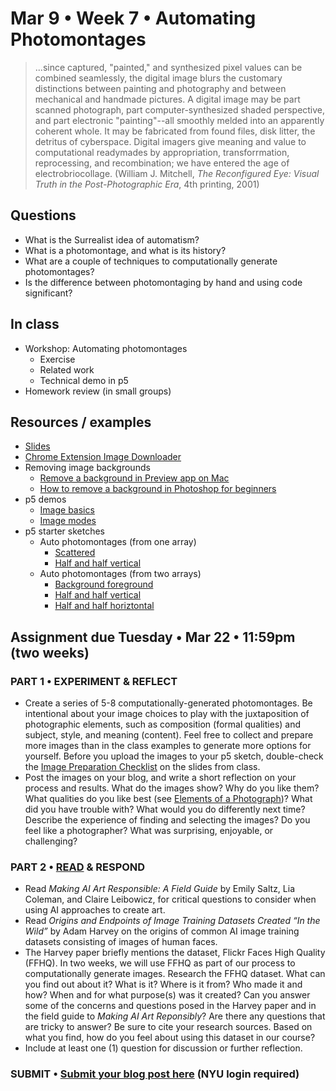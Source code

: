 # Mar 9 • Week 7 • Automating Photomontages

>...since captured, "painted," and synthesized pixel values can be combined seamlessly, the digital image blurs the customary distinctions between painting and photography and between mechanical and handmade pictures. A digital image may be part scanned photograph, part computer-synthesized shaded perspective, and part electronic "painting"--all smoothly melded into an apparently coherent whole. It may be fabricated from found files, disk litter, the detritus of cyberspace. Digital imagers give meaning and value to computational readymades by appropriation, transforrmation, reprocessing, and recombination; we have entered the age of electrobriocollage. (William J. Mitchell, *The Reconfigured Eye: Visual Truth in the Post-Photographic Era*, 4th printing, 2001)

## Questions
- What is the Surrealist idea of automatism?
- What is a photomontage, and what is its history?
- What are a couple of techniques to computationally generate photomontages?
- Is the difference between photomontaging by hand and using code significant? 

## In class
- Workshop: Automating photomontages
    - Exercise
    - Related work
    - Technical demo in p5
- Homework review (in small groups)

## Resources / examples
- [Slides](https://drive.google.com/drive/u/0/folders/1YZtWK03TXGCoGmy7WeQYF-BBulZFAbHA)
- [Chrome Extension Image Downloader](https://chrome.google.com/webstore/detail/image-downloader/cnpniohnfphhjihaiiggeabnkjhpaldj?hl=en-US)
- Removing image backgrounds
    - [Remove a background in Preview app on Mac](https://support.apple.com/guide/preview/extract-an-image-or-remove-a-background-prvw15636/mac)
    - [How to remove a background in Photoshop for beginners](https://www.youtube.com/watch?v=BQQqnn2uZv4)
- p5 demos
    - [Image basics](https://editor.p5js.org/enickles/sketches/SH_0wRoja)
    - [Image modes](https://editor.p5js.org/enickles/sketches/dABsgrS-g)
- p5 starter sketches
    - Auto photomontages (from one array)
        - [Scattered](https://editor.p5js.org/enickles/sketches/blBZttvpS)
        - [Half and half vertical](https://editor.p5js.org/enickles/sketches/YqIlTj9z4)
    - Auto photomontages (from two arrays)
        - [Background foreground](https://editor.p5js.org/enickles/sketches/AeeyaHFhx)
        - [Half and half vertical](https://editor.p5js.org/enickles/sketches/q9_D4kQ63)
        - [Half and half horiztontal](https://editor.p5js.org/enickles/sketches/1Tv17Qkg7)


## Assignment due Tuesday • Mar 22 • 11:59pm (two weeks)
### PART 1 • EXPERIMENT & REFLECT 
- Create a series of 5-8 computationally-generated photomontages. Be intentional about your image choices to play with the juxtaposition of photographic elements, such as composition (formal qualities) and subject, style, and meaning (content). Feel free to collect and prepare more images than in the class examples to generate more options for yourself. Before you upload the images to your p5 sketch, double-check the [Image Preparation Checklist](https://docs.google.com/presentation/d/1n8QfUpTNXAHwV8TifyAetkLrRH76uN394B2RB96QiLM/edit#slide=id.g115f462f905_0_16) on the slides from class.
- Post the images on your blog, and write a short reflection on your process and results. What do the images show? Why do you like them? What qualities do you like best (see [Elements of a Photograph](https://github.com/ellennickles/xphoto-s22/blob/main/resources/photograph-elements.md))? What did you have trouble with? What would you do differently next time? Describe the experience of finding and selecting the images? Do you feel like a photographer? What was surprising, enjoyable, or challenging?
### PART 2 • [READ](https://drive.google.com/drive/u/0/folders/1YZtWK03TXGCoGmy7WeQYF-BBulZFAbHA) & RESPOND
- Read *Making AI Art Responsible: A Field Guide* by Emily Saltz, Lia Coleman, and Claire Leibowicz, for critical questions to consider when using AI approaches to create art.
- Read *Origins and Endpoints of Image Training Datasets Created “In the Wild”* by Adam Harvey on the origins of common AI image training datasets consisting of images of human faces.
- The Harvey paper briefly mentions the dataset, Flickr Faces High Quality (FFHQ). In two weeks, we will use FFHQ as part of our process to computationally generate images. Research the FFHQ dataset. What can you find out about it? What is it? Where is it from? Who made it and how? When and for what purpose(s) was it created? Can you answer some of the concerns and questions posed in the Harvey paper and in the field guide to *Making AI Art Reponsibly*? Are there any questions that are tricky to answer? Be sure to cite your research sources. Based on what you find, how do you feel about using this dataset in our course?
- Include at least one (1) question for discussion or further reflection.

### SUBMIT • [Submit your blog post here](https://forms.gle/JfwCTv7JqkieZ8yz8) (NYU login required)
